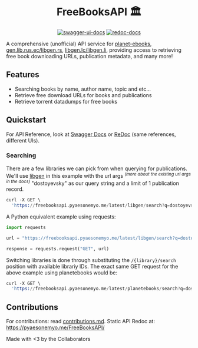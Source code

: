 <div style="text-align: center">

# FreeBooksAPI 🏛️

<a href="https://freebooksapi.pyaesonemyo.me/latest/docs"><img alt="swagger-ui-docs" src="https://img.shields.io/badge/swagger-docs-brightgreen?style=for-the-badge&logo=swagger"></a>
<a href="https://freebooksapi.pyaesonemyo.me/latest/redoc"><img alt="redoc-docs" src="https://img.shields.io/badge/Redoc-docs-purple?style=for-the-badge&logo=Read the Docs"></a>


</div>

A comprehensive (unofficial) API service for [planet-ebooks](https://www.planetebook.com/), [gen.lib.rus.ec/libgen.rs](http://gen.lib.rus.ec/), [libgen.lc/libgen.li](http://libgen.lc/), providing access to retrieving free book downloading URLs, publication metadata, and many more!

## Features

- Searching books by name, author name, topic and etc...
- Retrieve free download URLs for books and publications
- Retrieve torrent datadumps for free books

## Quickstart

For API Reference, look at [Swagger Docs](https://freebooksapi.pyaesonemyo.me/latest/docs) or [ReDoc](https://freebooksapi.pyaesonemyo.me/latest/redoc) (same references, different UIs).


### Searching

There are a few libraries we can pick from when querying for publications. We'll use [libgen](http://gen.lib.rus.ec/) in this example with the url args <sup>*(more about the existing url args in the docs)*</sup> "dostoyevsky" as our query string and a limit of 1 publication record.

```s
curl -X GET \
  'https://freebooksapi.pyaesonemyo.me/latest/libgen/search?q=dostoyevsky&limit=1'
```

A Python equivalent example using requests:

```py
import requests

url = "https://freebooksapi.pyaesonemyo.me/latest/libgen/search?q=dostoyevsky&limit=1"

response = requests.request("GET", url)
```

Switching libraries is done through substituting the `/{library}/search` position with available librariy IDs. The exact same GET request for the above example using planetebooks would be:

```s
curl -X GET \
  'https://freebooksapi.pyaesonemyo.me/latest/planetebooks/search?q=dostoyevsky&limit=1'
```

## Contributions

For contributions: read [contributions.md](./contributions.md).
Static API Redoc at: https://pyaesonemyo.me/FreeBooksAPI/

Made with <3 by the Collaborators
